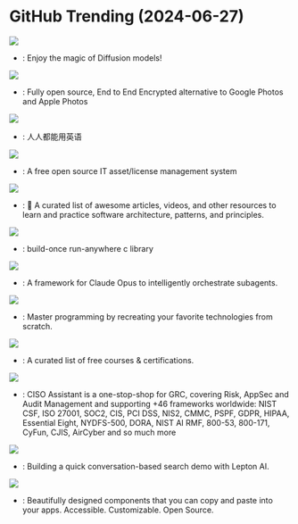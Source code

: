 # GitHub Trending (2024-06-27)

![](https://img.shields.io/badge/Python-New%20995-green?style=flat-square&logo=appveyor)
- [](https://github.comundefined): Enjoy the magic of Diffusion models!

![](https://img.shields.io/badge/Dart-New%20273-green?style=flat-square&logo=appveyor)
- [](https://github.comundefined): Fully open source, End to End Encrypted alternative to Google Photos and Apple Photos

![](https://img.shields.io/badge/TypeScript-New%20162-green?style=flat-square&logo=appveyor)
- [](https://github.comundefined): 人人都能用英语

![](https://img.shields.io/badge/PHP-New%2013-green?style=flat-square&logo=appveyor)
- [](https://github.comundefined): A free open source IT asset/license management system

![](https://img.shields.io/badge/none-New%20446-green?style=flat-square&logo=appveyor)
- [](https://github.comundefined): 🚀 A curated list of awesome articles, videos, and other resources to learn and practice software architecture, patterns, and principles.

![](https://img.shields.io/badge/C-New%20174-green?style=flat-square&logo=appveyor)
- [](https://github.comundefined): build-once run-anywhere c library

![](https://img.shields.io/badge/Python-New%20219-green?style=flat-square&logo=appveyor)
- [](https://github.comundefined): A framework for Claude Opus to intelligently orchestrate subagents.

![](https://img.shields.io/badge/none-New%20957-green?style=flat-square&logo=appveyor)
- [](https://github.comundefined): Master programming by recreating your favorite technologies from scratch.

![](https://img.shields.io/badge/none-New%20461-green?style=flat-square&logo=appveyor)
- [](https://github.comundefined): A curated list of free courses & certifications.

![](https://img.shields.io/badge/Python-New%20133-green?style=flat-square&logo=appveyor)
- [](https://github.comundefined): CISO Assistant is a one-stop-shop for GRC, covering Risk, AppSec and Audit Management and supporting +46 frameworks worldwide: NIST CSF, ISO 27001, SOC2, CIS, PCI DSS, NIS2, CMMC, PSPF, GDPR, HIPAA, Essential Eight, NYDFS-500, DORA, NIST AI RMF, 800-53, 800-171, CyFun, CJIS, AirCyber and so much more

![](https://img.shields.io/badge/TypeScript-New%2022-green?style=flat-square&logo=appveyor)
- [](https://github.comundefined): Building a quick conversation-based search demo with Lepton AI.

![](https://img.shields.io/badge/TypeScript-New%2091-green?style=flat-square&logo=appveyor)
- [](https://github.comundefined): Beautifully designed components that you can copy and paste into your apps. Accessible. Customizable. Open Source.

